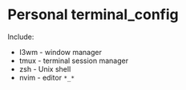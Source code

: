 # Personal terminal_config
Include: 
  - I3wm - window manager
  - tmux - terminal session manager
  - zsh - Unix shell
  - nvim - editor
```*_*```
